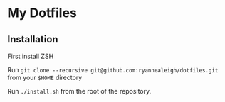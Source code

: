 # My Dotfiles

## Installation

First install ZSH

Run `git clone --recursive git@github.com:ryannealeigh/dotfiles.git` from your `$HOME` directory

Run `./install.sh` from the root of the repository.